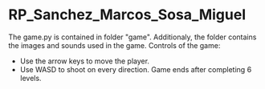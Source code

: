 # RP_Sanchez_Marcos_Sosa_Miguel
The game.py is contained in folder "game". Additionaly, the folder contains the images and sounds used in the game.
Controls of the game:
- Use the arrow keys to move the player.
- Use WASD to shoot on every direction.
Game ends after completing 6 levels.


